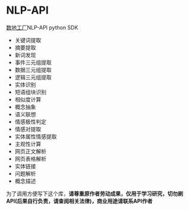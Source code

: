 # NLP-API

[数地工厂](https://nlp.datahorizon.cn/)NLP-API python SDK

- 关键词提取
- 摘要提取
- 新词发现
- 事件三元组提取
- 数据三元组提取
- 逻辑三元组提取
- 实体识别
- 短语组块识别
- 相似度计算
- 概念抽象
- 语义联想
- 情感极性判定
- 情感对提取
- 实体属性情感提取
- 主观性计算
- 网页正文解析
- 网页表格解析
- 实体链接
- 问题解析
- 概念描述

为了调用方便写下这个库，**请尊重原作者劳动成果，仅用于学习研究，切勿刷API(后果自行负责，请查阅相关法律)，商业用途请联系API作者**


